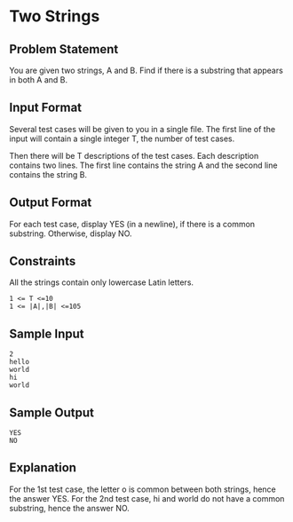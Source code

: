 # Two Strings

## Problem Statement

You are given two strings, A and B. Find if there is a substring that appears in both A and B.

## Input Format

Several test cases will be given to you in a single file. The first line of the input will contain a single integer T, the number of test cases.

Then there will be T descriptions of the test cases. Each description contains two lines. The first line contains the string A and the second line contains the string B.

## Output Format

For each test case, display YES (in a newline), if there is a common substring. Otherwise, display NO.

## Constraints

All the strings contain only lowercase Latin letters.
```
1 <= T <=10
1 <= |A|,|B| <=105
```
## Sample Input
```
2
hello
world
hi
world
```
## Sample Output
```
YES
NO
```
## Explanation

For the 1st test case, the letter o is common between both strings, hence the answer YES.
For the 2nd test case, hi and world do not have a common substring, hence the answer NO.
